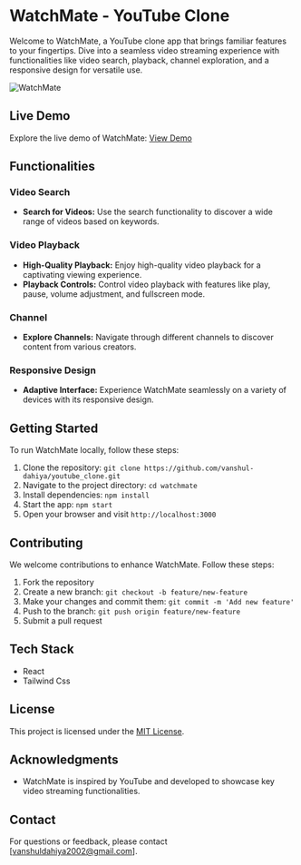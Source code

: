 # WatchMate - YouTube Clone

Welcome to WatchMate, a YouTube clone app that brings familiar features to your fingertips. Dive into a seamless video streaming experience with functionalities like video search, playback, channel exploration, and a responsive design for versatile use.

![WatchMate](https://github.com/Vanshul-Dahiya/youtube_clone/assets/97304314/1d404848-6f5c-463d-8dab-f8c742f69510)

## Live Demo

Explore the live demo of WatchMate: [View Demo](https://watchmate-six.vercel.app/)

## Functionalities

### Video Search

- **Search for Videos:** Use the search functionality to discover a wide range of videos based on keywords.

### Video Playback

- **High-Quality Playback:** Enjoy high-quality video playback for a captivating viewing experience.
- **Playback Controls:** Control video playback with features like play, pause, volume adjustment, and fullscreen mode.

### Channel

- **Explore Channels:** Navigate through different channels to discover content from various creators.

### Responsive Design

- **Adaptive Interface:** Experience WatchMate seamlessly on a variety of devices with its responsive design.

## Getting Started

To run WatchMate locally, follow these steps:

1. Clone the repository: `git clone https://github.com/vanshul-dahiya/youtube_clone.git`
2. Navigate to the project directory: `cd watchmate`
3. Install dependencies: `npm install`
4. Start the app: `npm start`
5. Open your browser and visit `http://localhost:3000`

## Contributing

We welcome contributions to enhance WatchMate. Follow these steps:

1. Fork the repository
2. Create a new branch: `git checkout -b feature/new-feature`
3. Make your changes and commit them: `git commit -m 'Add new feature'`
4. Push to the branch: `git push origin feature/new-feature`
5. Submit a pull request

## Tech Stack

- React
- Tailwind Css

## License

This project is licensed under the [MIT License](LICENSE.md).

## Acknowledgments

- WatchMate is inspired by YouTube and developed to showcase key video streaming functionalities.

## Contact

For questions or feedback, please contact [vanshuldahiya2002@gmail.com].
